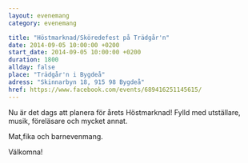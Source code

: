 ```yaml
---
layout: evenemang
category: evenemang

title: "Höstmarknad/Sköredefest på Trädgår'n"
date: 2014-09-05 10:00:00 +0200
start_date: 2014-09-05 10:00:00 +0200
duration: 1800
allday: false
place: "Trädgår'n i Bygdeå"
adress: "Skinnarbyn 18, 915 98 Bygdeå"
href: https://www.facebook.com/events/689416251145615/
---
```


Nu är det dags att planera för årets Höstmarknad! Fylld med utställare, musik, föreläsare och mycket annat. 

Mat,fika och barnevenmang. 

Välkomna!